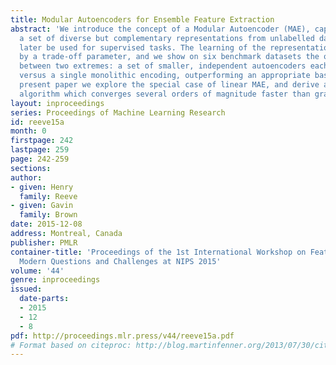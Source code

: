 ```yaml
---
title: Modular Autoencoders for Ensemble Feature Extraction
abstract: 'We introduce the concept of a Modular Autoencoder (MAE), capable of learning
  a set of diverse but complementary representations from unlabelled data, that can
  later be used for supervised tasks. The learning of the representations is controlled
  by a trade-off parameter, and we show on six benchmark datasets the optimum lies
  between two extremes: a set of smaller, independent autoencoders each with low capacity,
  versus a single monolithic encoding, outperforming an appropriate baseline. In the
  present paper we explore the special case of linear MAE, and derive an SVD-based
  algorithm which converges several orders of magnitude faster than gradient descent.'
layout: inproceedings
series: Proceedings of Machine Learning Research
id: reeve15a
month: 0
firstpage: 242
lastpage: 259
page: 242-259
sections: 
author:
- given: Henry
  family: Reeve
- given: Gavin
  family: Brown
date: 2015-12-08
address: Montreal, Canada
publisher: PMLR
container-title: 'Proceedings of the 1st International Workshop on Feature Extraction:
  Modern Questions and Challenges at NIPS 2015'
volume: '44'
genre: inproceedings
issued:
  date-parts:
  - 2015
  - 12
  - 8
pdf: http://proceedings.mlr.press/v44/reeve15a.pdf
# Format based on citeproc: http://blog.martinfenner.org/2013/07/30/citeproc-yaml-for-bibliographies/
---
```

